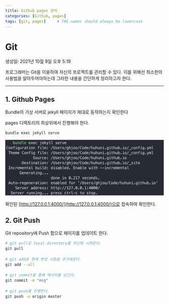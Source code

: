 ```yaml
---
title: Github pages 관리
categories: [Github, pages]
tags: [git, pages]     # TAG names should always be lowercase
---
```


# Git

생성일: 2021년 10월 9일 오후 5:19

프로그래머는 Git을 이용하여 자신의 프로젝트를 관리할 수 있다. 이를 위해선 최소한의 사용법을 알아두어야하는데 그러한 내용을 간단하게 정리하고자 한다.

---

## 1. Github Pages

Bundle의 가상 서버로 jekyll 페이지가 제대로 동작하는지 확인한다

pages 디렉토리의 최상위에서 진행해야 한다.

```bash
bundle exec jekyll serve
```

![스크린샷 2022-06-22 22.35.37.png](/assets/img/git_pages/Untitle1.png)

확인된 [http://127.0.0.1:4000/](http://127.0.0.1:4000/)으로 접속하여 확인한다.

## 2. Git Push

Git repository에 Push 함으로 페이지를 업데이트 한다.

```bash
# git pull로 local directory를 최신화 시켜준다.
git pull

# git add로 현재 변경 사항을 추가해준다.
git add --all

# git commit을 통해 메시지를 남긴다.
git commit -m "msg"

# git push를 진행한다.
git push -u origin master

```